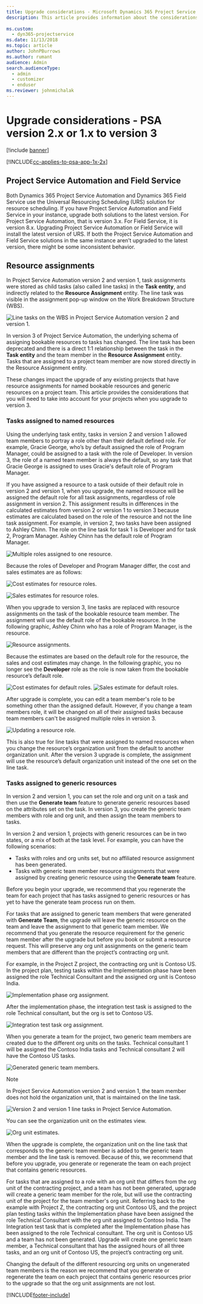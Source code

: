 ```yaml
---
title: Upgrade considerations - Microsoft Dynamics 365 Project Service Automation version 2.x or 1.x to version 3
description: This article provides information about the considerations you must make when you upgrade from Project Service Automation version 2.x or 1.x to version 3.
 
ms.custom: 
  - dyn365-projectservice
ms.date: 11/13/2018
ms.topic: article
author: JohnPBurrows
ms.author: rumant
audience: Admin
search.audienceType: 
  - admin
  - customizer
  - enduser
ms.reviewer: johnmichalak
---
```



# Upgrade considerations - PSA version 2.x or 1.x to version 3

[!include [banner](../includes/psa-now-project-operations.md)]

[!INCLUDE[cc-applies-to-psa-app-1x-2x](../includes/cc-applies-to-psa-app-1x-2x.md)]

## Project Service Automation and Field Service
Both Dynamics 365 Project Service Automation and Dynamics 365 Field Service use the Universal Resourcing Scheduling (URS) solution for resource scheduling. If you have Project Service Automation and Field Service in your instance, upgrade both solutions to the latest version. For Project Service Automation, that is version 3.x. For Field Service, it is version 8.x. Upgrading Project Service Automation or Field Service will install the latest version of URS. If both the Project Service Automation and Field Service solutions in the same instance aren’t upgraded to the latest version, there might be some inconsistent behavior.

## Resource assignments
In Project Service Automation version 2 and version 1, task assignments were stored as child tasks (also called line tasks) in the **Task entity**, and indirectly related to the **Resource Assignment** entity. The line task was visible in the assignment pop-up window on the Work Breakdown Structure (WBS).

![Line tasks on the WBS in Project Service Automation version 2 and version 1.](media/upgrade-line-task-01.png)

In version 3 of Project Service Automation, the underlying schema of assigning bookable resources to tasks has changed. The line task has been deprecated and there is a direct 1:1 relationship between the task in the **Task entity** and the team member in the **Resource Assignment** entity. Tasks that are assigned to a project team member are now stored directly in the Resource Assignment entity.  

These changes impact the upgrade of any existing projects that have resource assignments for named bookable resources and generic resources on a project team. This article provides the considerations that you will need to take into account for your projects when you upgrade to version 3. 

### Tasks assigned to named resources
Using the underlying task entity, tasks in version 2 and version 1 allowed team members to portray a role other than their default defined role. For example, Gracie George, who’s by default assigned the role of Program Manager, could be assigned to a task with the role of Developer. In version 3, the role of a named team member is always the default, so any task that Gracie George is assigned to uses Gracie's default role of Program Manager.

If you have assigned a resource to a task outside of their default role in version 2 and version 1, when you upgrade, the named resource will be assigned the default role for all task assignments, regardless of role assignment in version 2. This assignment results in differences in the calculated estimates from version 2 or version 1 to version 3 because estimates are calculated based on the role of the resource and not the line task assignment. For example, in version 2, two tasks have been assigned to Ashley Chinn. The role on the line task for task 1 is Developer and for task 2, Program Manager. Ashley Chinn has the default role of Program Manager.

![Multiple roles assigned to one resource.](media/upgrade-multiple-roles-02.png)

Because the roles of Developer and Program Manager differ, the cost and sales estimates are as follows:

![Cost estimates for resource roles.](media/upggrade-cost-estimates-03.png)

![Sales estimates for resource roles.](media/upgrade-sales-estimates-04.png)

When you upgrade to version 3, line tasks are replaced with resource assignments on the task of the bookable resource team member. The assignment will use the default role of the bookable resource. In the following graphic, Ashley Chinn who has a role of Program Manager, is the resource.

![Resource assignments.](media/resource-assignment-v2-05.png)

Because the estimates are based on the default role for the resource, the sales and cost estimates may change. In the following graphic, you no longer see the **Developer** role as the role is now taken from the bookable resource’s default role.

![Cost estimates for default roles.](media/resource-assignment-cost-estimate-06.png)
![Sales estimate for default roles.](media/resource-assignment-sales-estimate-07.png)

After upgrade is complete, you can edit a team member's role to be something other than the assigned default. However, if you change a team members role, it will be changed on all of their assigned tasks because team members can't be assigned multiple roles in version 3.

![Updating a resource role.](media/resource-role-assignment-08.png)

This is also true for line tasks that were assigned to named resources when you change the resource’s organization unit from the default to another organization unit. After the version 3 upgrade is complete, the assignment will use the resource’s default organization unit instead of the one set on the line task.

### Tasks assigned to generic resources
In version 2 and version 1, you can set the role and org unit on a task and then use the **Generate team** feature to generate generic resources based on the attributes set on the task. In version 3, you create the generic team members with role and org unit, and then assign the team members to tasks.

In version 2 and version 1, projects with generic resources can be in two states, or a mix of both at the task level. For example, you can have the following scenarios:

- Tasks with roles and org units set, but no affiliated resource assignment has been generated.
- Tasks with generic team member resource assignments that were assigned by creating generic resource using the **Generate team** feature.

Before you begin your upgrade, we recommend that you regenerate the team for each project that has tasks assigned to generic resources or has yet to have the generate team process run on them.

For tasks that are assigned to generic team members that were generated with **Generate Team**, the upgrade will leave the generic resource on the team and leave the assignment to that generic team member. We recommend that you generate the resource requirement for the generic team member after the upgrade but before you book or submit a resource request. This will preserve any org unit assignments on the generic team members that are different than the project’s contracting org unit.

For example, in the Project Z project, the contracting org unit is Contoso US. In the project plan, testing tasks within the Implementation phase have been assigned the role Technical Consultant and the assigned org unit is Contoso India.

![Implementation phase org assignment.](media/org-unit-assignment-09.png)

After the implementation phase, the integration test task is assigned to the role Technical consultant, but the org is set to Contoso US.  

![Integration test task org assignment.](media/org-unit-generate-team-10.png)

When you generate a team for the project, two generic team members are created due to the different org units on the tasks. Technical consultant 1 will be assigned the Contoso India tasks and Technical consultant 2 will have the Contoso US tasks.  

![Generated generic team members.](media/org-unit-assignments-multiple-resources-11.png)

> [!NOTE]
> In Project Service Automation version 2 and version 1, the team member does not hold the organization unit, that is maintained on the line task.

![Version 2 and version 1 line tasks in Project Service Automation.](media/line-tasks-12.png)

You can see the organization unit on the estimates view. 

![Org unit estimates.](media/org-unit-estimates-view-13.png)
 
When the upgrade is complete, the organization unit on the line task that corresponds to the generic team member is added to the generic team member and the line task is removed. Because of this, we recommend that before you upgrade, you generate or regenerate the team on each project that contains generic resources.

For tasks that are assigned to a role with an org unit that differs from the org unit of the contracting project, and a team has not been generated, upgrade will create a generic team member for the role, but will use the contracting unit of the project for the team member's org unit. Referring back to the example with Project Z, the contracting org unit Contoso US, and the project plan testing tasks within the Implementation phase have been assigned the role Technical Consultant with the org unit assigned to Contoso India. The Integration test task that is completed after the Implementation phase has been assigned to the role Technical consultant. The org unit is Contoso US and a team has not been generated. Upgrade will create one generic team member, a Technical consultant that has the assigned hours of all three tasks, and an org unit of Contoso US, the project’s contracting org unit.   
 
Changing the default of the different resourcing org units on ungenerated team members is the reason we recommend that you generate or regenerate the team on each project that contains generic resources prior to the upgrade so that the org unit assignments are not lost.



[!INCLUDE[footer-include](../includes/footer-banner.md)]
